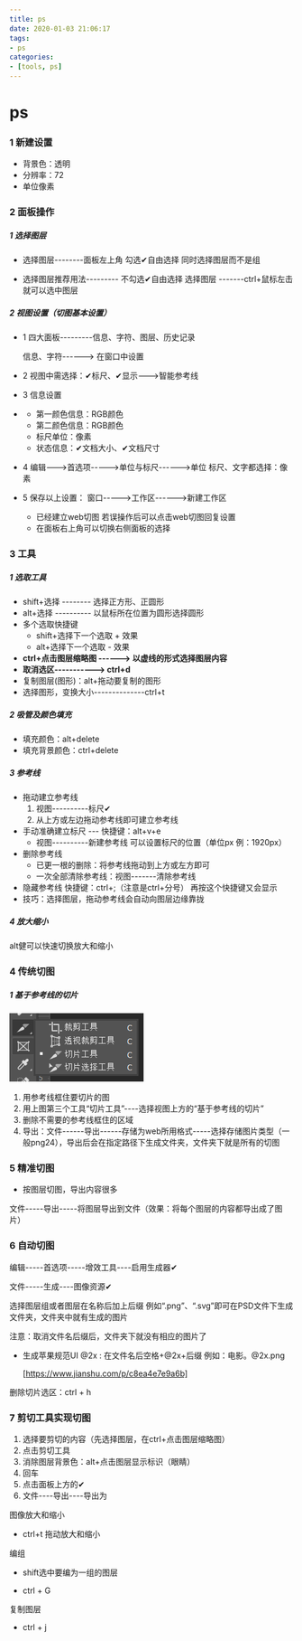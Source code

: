 ```yaml
---
title: ps
date: 2020-01-03 21:06:17
tags:
- ps
categories:
- [tools, ps]
---
```


# ps
###  1 新建设置

* 背景色：透明
* 分辨率：72
* 单位像素

###  2 面板操作

#####  1 选择图层

*  选择图层--------面板左上角  勾选✔自由选择   同时选择图层而不是组

* 选择图层推荐用法--------- 不勾选✔自由选择  选择图层   -------ctrl+鼠标左击就可以选中图层

#####  2 视图设置（切图基本设置）

* 1 四大面板---------信息、字符、图层、历史记录

  信息、字符------> 在窗口中设置

* 2 视图中需选择：✔标尺、✔显示--->智能参考线
* 3 信息设置
* * 第一颜色信息：RGB颜色
  * 第二颜色信息：RGB颜色
  * 标尺单位：像素
  * 状态信息：✔文档大小、✔文档尺寸
* 4 编辑--->首选项----->单位与标尺------>单位    标尺、文字都选择：像素
* 5 保存以上设置： 窗口----->工作区------>新建工作区
  * 已经建立web切图   若误操作后可以点击web切图回复设置
  * 在面板右上角可以切换右侧面板的选择



###  3 工具

#####  1 选取工具

* shift+选择   --------  选择正方形、正圆形
* alt+选择  ----------   以鼠标所在位置为圆形选择圆形
* 多个选取快捷键
  * shift+选择下一个选取   + 效果
  * alt+选择下一个选取   - 效果
* **ctrl+点击图层缩略图  ------>  以虚线的形式选择图层内容**
* **取消选区-----------> ctrl+d**
* 复制图层(图形)：alt+拖动要复制的图形
* 选择图形，变换大小--------------ctrl+t

#####  2 吸管及颜色填充

* 填充颜色：alt+delete
* 填充背景颜色：ctrl+delete

#####  3 参考线

* 拖动建立参考线
  1. 视图----------标尺✔
  2. 从上方或左边拖动参考线即可建立参考线
* 手动准确建立标尺   ---  快捷键：alt+v+e
  * 视图----------新建参考线  可以设置标尺的位置（单位px  例：1920px）
* 删除参考线   
  *  已更一根的删除：将参考线拖动到上方或左方即可   
  * 一次全部清除参考线：视图-------清除参考线
* 隐藏参考线    快捷键：ctrl+;（注意是ctrl+分号）     再按这个快捷键又会显示
* 技巧：选择图层，拖动参考线会自动向图层边缘靠拢

#####  4 放大缩小

alt健可以快速切换放大和缩小



###  4 传统切图

#####  1 基于参考线的切片

![](ps/20200318135400183.png)

1. 用参考线框住要切片的图
2. 用上图第三个工具“切片工具”----选择视图上方的“基于参考线的切片”
3. 删除不需要的参考线框住的区域
4. 导出：文件------导出------存储为web所用格式-----选择存储图片类型（一般png24），导出后会在指定路径下生成文件夹，文件夹下就是所有的切图



###  5 精准切图

* 按图层切图，导出内容很多

文件-----导出-----将图层导出到文件（效果：将每个图层的内容都导出成了图片）



###  6 自动切图

编辑-----首选项-----增效工具----启用生成器✔

文件-----生成----图像资源✔

选择图层组或者图层在名称后加上后缀  例如“.png”、“.svg”即可在PSD文件下生成文件夹，文件夹中就有生成的图片

注意：取消文件名后缀后，文件夹下就没有相应的图片了

* 生成苹果规范UI @2x  : 在文件名后空格+@2x+后缀   例如：电影。@2x.png

  [https://www.jianshu.com/p/c8ea4e7e9a6b]

删除切片选区：ctrl + h

###  7 剪切工具实现切图

1. 选择要剪切的内容（先选择图层，在ctrl+点击图层缩略图）
2. 点击剪切工具
3. 消除图层背景色：alt+点击图层显示标识（眼睛）
4. 回车
5. 点击面板上方的✔
6. 文件----导出----导出为





图像放大和缩小

* ctrl+t  拖动放大和缩小

编组

* shift选中要编为一组的图层

* ctrl + G

复制图层

* ctrl + j
